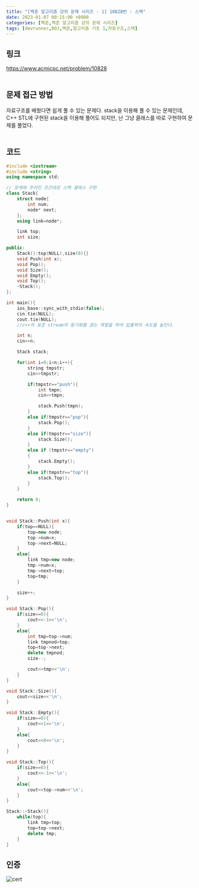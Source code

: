 ```yaml
---
title: "[백준 알고리즘 강의 문제 시리즈 - 1] 10828번 : 스택"
date: 2023-01-07 00:15:00 +0900
categories: [백준,백준 알고리즘 강의 문제 시리즈]
tags: [devrunner,BOJ,백준,알고리즘 기초 1,자료구조,스택]
---
```


링크
---
<https://www.acmicpc.net/problem/10828>
<br/><br/>


문제 접근 방법
---
자료구조를 배웠다면 쉽게 풀 수 있는 문제다. stack을 이용해 풀 수 있는 문제인데, C++ STL에 구현된 stack을 이용해 풀어도 되지만, 난 그냥 클래스를 따로 구현하여 문제를 풀었다.
<br/><br/>

코드
---
```cpp
#include <iostream>
#include <string>
using namespace std;

// 문제에 주어진 조건대로 스택 클래스 구현
class Stack{
    struct node{
        int num;
        node* next;
    };
    using link=node*;

    link top;
    int size;

public:
    Stack():top(NULL),size(0){}
    void Push(int x);
    void Pop();
    void Size();
    void Empty();
    void Top();
    ~Stack();
};

int main(){
    ios_base::sync_with_stdio(false);
    cin.tie(NULL);
    cout.tie(NULL);
    //c++의 표준 stream의 동기화를 끊는 역할을 하여 입출력의 속도를 높인다.

    int n;
    cin>>n;

    Stack stack;

    for(int i=0;i<n;i++){
        string tmpstr;
        cin>>tmpstr;

        if(tmpstr=="push"){
            int tmpn;
            cin>>tmpn;

            stack.Push(tmpn);
        }
        else if(tmpstr=="pop"){
            stack.Pop();
        }
        else if(tmpstr=="size"){
            stack.Size();
        }
        else if (tmpstr=="empty")
        {
            stack.Empty();
        }
        else if(tmpstr=="top"){
            stack.Top(); 
        }
    }

    return 0;
}


void Stack::Push(int x){
    if(top==NULL){
        top=new node;
        top->num=x;
        top->next=NULL;
    }
    else{
        link tmp=new node;
        tmp->num=x;
        tmp->next=top;
        top=tmp;
    }

    size++;
}

void Stack::Pop(){
    if(size==0){
        cout<<-1<<'\n';
    }
    else{
        int tmp=top->num;
        link tmpnod=top;
        top=top->next;
        delete tmpnod;
        size--;

        cout<<tmp<<'\n';
    }
}

void Stack::Size(){
    cout<<size<<'\n';
}

void Stack::Empty(){
    if(size==0){
        cout<<1<<'\n';
    }
    else{
        cout<<0<<'\n';
    }
}

void Stack::Top(){
    if(size==0){
        cout<<-1<<'\n';
    }
    else{
        cout<<top->num<<'\n';
    }
}

Stack::~Stack(){
    while(top){
        link tmp=top;
        top=top->next;
        delete tmp;
    }
}
```

인증
---
![cert](https://user-images.githubusercontent.com/87963766/211056721-ba6906a0-06e0-42c5-beb3-2b26707f47ee.png)